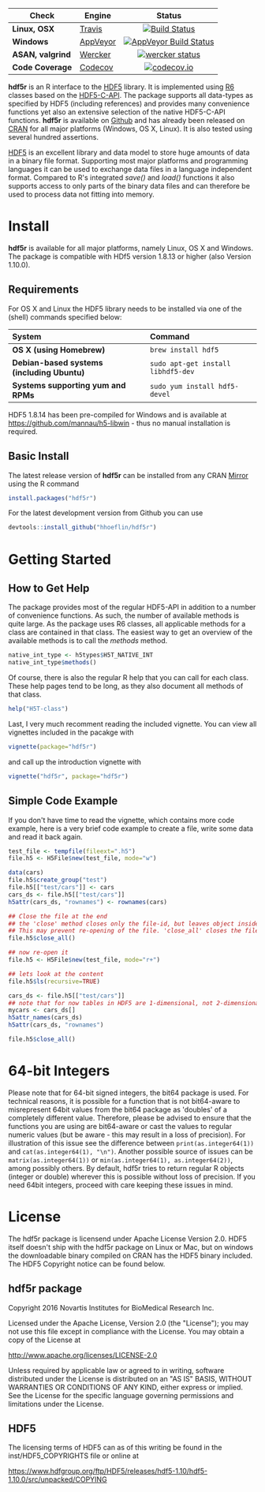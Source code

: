 | Check         | Engine | Status
| ------------- |--------|:-------------:|
| **Linux, OSX**|[Travis](https://travis-ci.org)|[![Build Status](https://travis-ci.org/hhoeflin/hdf5r.svg?branch=master)](https://travis-ci.org/hhoeflin/hdf5r)|
|**Windows**|[AppVeyor](https://www.appveyor.com)|[![AppVeyor Build Status](https://ci.appveyor.com/api/projects/status/github/hhoeflin/hdf5r?branch=master&svg=true)](https://ci.appveyor.com/project/hhoeflin/hdf5r)|
|**ASAN, valgrind**|[Wercker](http://www.wercker.com)|[![wercker status](https://app.wercker.com/status/6a30e9d63b5d38539e28505b2fe6c440/s/master "wercker status")](https://app.wercker.com/project/byKey/6a30e9d63b5d38539e28505b2fe6c440)|
|**Code Coverage**|[Codecov](https://codecov.io/)|[![codecov.io](http://codecov.io/github/hhoeflin/hdf5r/coverage.svg?branch=master)](http://codecov.io/github/hhoeflin/hdf5r?branch=master)|

**hdf5r** is an R interface to the [HDF5](https://www.hdfgroup.org/HDF5) library. It is implemented using [R6](https://CRAN.R-project.org/package=R6) classes based on the [HDF5-C-API](https://support.hdfgroup.org/HDF5/doc/RM/RM_H5Front.html). The package supports all data-types as specified by HDF5 (including references) and provides many convenience functions yet also an extensive selection of the native HDF5-C-API functions. **hdf5r** is available on [Github](https://github.com/hhoeflin/hdf5r) and has already been released on [CRAN](https://cran.r-project.org/web/packages/hdf5r/index.html) for all major platforms (Windows, OS X, Linux). It is also 
tested using several hundred assertions.

[HDF5](https://www.hdfgroup.org/HDF5/) is an excellent library and data model to 
store huge amounts of data in a binary file format. Supporting most major 
platforms and programming languages it can be used to exchange data files in a 
language independent format. Compared to R's integrated *save()* and *load()* 
functions it also supports access to only parts of the binary data files and can
therefore be used to process data not fitting into memory.

# Install

**hdf5r** is available for all major platforms, namely Linux, OS X and Windows. 
The package is compatible with HDf5 version 1.8.13 or higher (also Version 1.10.0). 

## Requirements

For OS X and Linux the HDF5 library needs to be installed via one of the (shell) commands specified below:

| System                                    | Command
|:------------------------------------------|:---------------------------------|
|**OS X (using Homebrew)**                  | `brew install hdf5`
|**Debian-based systems (including Ubuntu)**| `sudo apt-get install libhdf5-dev` 
|**Systems supporting yum and RPMs**        | `sudo yum install hdf5-devel`

HDF5 1.8.14 has been pre-compiled for Windows and is available at https://github.com/mannau/h5-libwin - thus no manual installation is required.

## Basic Install

The latest release version of **hdf5r** can be installed from any CRAN [Mirror](https://cran.r-project.org/mirrors.html) using the R command
```r
install.packages("hdf5r")
```
For the latest development version from Github you can use
```r
devtools::install_github("hhoeflin/hdf5r")
```

# Getting Started

## How to Get Help

The package provides most of the regular HDF5-API in addition to a number of convenience functions. As such, the number of available methods is 
quite large. As the package uses R6 classes, all applicable methods for a class are contained in that class. The easiest way to get an 
overview of the available methods is to call the *methods* method. 

```r
native_int_type <- h5types$H5T_NATIVE_INT
native_int_type$methods()
```

Of course, there is also the regular R help that you can call for each class. These help pages tend to be long, as they also document all
methods of that class.

```r
help("H5T-class")
```

Last, I very much recomment reading the included vignette. You can view all vignettes included in the pacakge with

```r
vignette(package="hdf5r")
```

and call up the introduction vignette with

```r
vignette("hdf5r", package="hdf5r")
```


## Simple Code Example

If you don't have time to read the vignette, which contains more code example, here is a very brief code example to 
create a file, write some data and read it back again.

```r
test_file <- tempfile(fileext=".h5")
file.h5 <- H5File$new(test_file, mode="w")

data(cars)
file.h5$create_group("test")
file.h5[["test/cars"]] <- cars
cars_ds <- file.h5[["test/cars"]]
h5attr(cars_ds, "rownames") <- rownames(cars)

## Close the file at the end
## the 'close' method closes only the file-id, but leaves object inside the file open
## This may prevent re-opening of the file. 'close_all' closes the file and all objects in it
file.h5$close_all()
```


```r
## now re-open it 
file.h5 <- H5File$new(test_file, mode="r+")

## lets look at the content
file.h5$ls(recursive=TRUE)

cars_ds <- file.h5[["test/cars"]]
## note that for now tables in HDF5 are 1-dimensional, not 2-dimensional
mycars <- cars_ds[]
h5attr_names(cars_ds)
h5attr(cars_ds, "rownames")

file.h5$close_all()
```

# 64-bit Integers

Please note that for 64-bit signed integers, the bit64 package is used. For technical reasons, it is possible for a function that is not bit64-aware to misrepresent 64bit values from the bit64 package as 'doubles' of a completely different value. Therefore, please be advised to ensure that the functions you are using are bit64-aware or cast the values to regular numeric values (but be aware - this may result in a loss of precision). For illustration of this issue see the difference between `print(as.integer64(1))` and `cat(as.integer64(1), "\n")`. Another possible source of issues can be `matrix(as.integer64(1))` or `min(as.integer64(1), as.integer64(2))`, among possibly others. By default, hdf5r tries to return regular R objects (integer or double) wherever this is possible without loss of precision. If you need 64bit integers, proceed with care keeping these issues in mind.

# License

The hdf5r package is licensend under Apache License Version 2.0. HDF5 itself doesn't ship with the hdf5r package on Linux or Mac, but on windows the downloadable binary compiled on CRAN has the HDF5 binary included. The HDF5 Copyright notice can be found below.

## hdf5r package

Copyright 2016 Novartis Institutes for BioMedical Research Inc.

Licensed under the Apache License, Version 2.0 (the "License");
you may not use this file except in compliance with the License.
You may obtain a copy of the License at

http://www.apache.org/licenses/LICENSE-2.0

Unless required by applicable law or agreed to in writing, software
distributed under the License is distributed on an "AS IS" BASIS,
WITHOUT WARRANTIES OR CONDITIONS OF ANY KIND, either express or implied.
See the License for the specific language governing permissions and
limitations under the License.


## HDF5

The licensing terms of HDF5 can as of this writing be found in the inst/HDF5_COPYRIGHTS file or online at

https://www.hdfgroup.org/ftp/HDF5/releases/hdf5-1.10/hdf5-1.10.0/src/unpacked/COPYING
